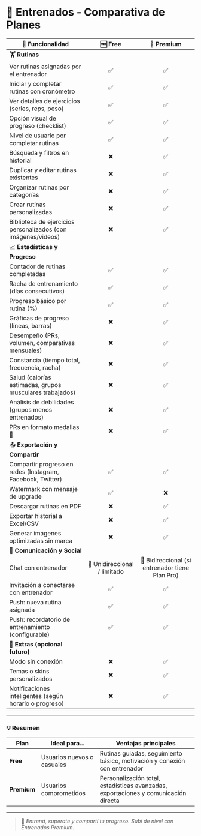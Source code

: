 # 💪 Entrenados - Comparativa de Planes

| 🔧 Funcionalidad | 🆓 Free | 💎 Premium |
|------------------|:-------:|:----------:|
| **🏋️ Rutinas** | | |
| Ver rutinas asignadas por el entrenador | ✅ | ✅ |
| Iniciar y completar rutinas con cronómetro | ✅ | ✅ |
| Ver detalles de ejercicios (series, reps, peso) | ✅ | ✅ |
| Opción visual de progreso (checklist) | ✅ | ✅ |
| Nivel de usuario por completar rutinas | ✅ | ✅ |
| Búsqueda y filtros en historial | ❌ | ✅ |
| Duplicar y editar rutinas existentes | ❌ | ✅ |
| Organizar rutinas por categorías | ❌ | ✅ |
| Crear rutinas personalizadas | ❌ | ✅ |
| Biblioteca de ejercicios personalizados (con imágenes/videos) | ❌ | ✅ |
| 📈 **Estadísticas y Progreso** | | |
| Contador de rutinas completadas | ✅ | ✅ |
| Racha de entrenamiento (días consecutivos) | ✅ | ✅ |
| Progreso básico por rutina (%) | ✅ | ✅ |
| Gráficas de progreso (líneas, barras) | ❌ | ✅ |
| Desempeño (PRs, volumen, comparativas mensuales) | ❌ | ✅ |
| Constancia (tiempo total, frecuencia, racha) | ❌ | ✅ |
| Salud (calorías estimadas, grupos musculares trabajados) | ❌ | ✅ |
| Análisis de debilidades (grupos menos entrenados) | ❌ | ✅ |
| PRs en formato medallas 🥇 | ❌ | ✅ |
| 📤 **Exportación y Compartir** | | |
| Compartir progreso en redes (Instagram, Facebook, Twitter) | ✅ | ✅ |
| Watermark con mensaje de upgrade | ✅ | ❌ |
| Descargar rutinas en PDF | ❌ | ✅ |
| Exportar historial a Excel/CSV | ❌ | ✅ |
| Generar imágenes optimizadas sin marca | ❌ | ✅ |
| 💬 **Comunicación y Social** | | |
| Chat con entrenador | 🔸 Unidireccional / limitado | 🔹 Bidireccional (si entrenador tiene Plan Pro) |
| Invitación a conectarse con entrenador | ✅ | ✅ |
| Push: nueva rutina asignada | ✅ | ✅ |
| Push: recordatorio de entrenamiento (configurable) | ✅ | ✅ |
| 🧠 **Extras (opcional futuro)** | | |
| Modo sin conexión | ❌ | ✅ |
| Temas o skins personalizados | ❌ | ✅ |
| Notificaciones inteligentes (según horario o progreso) | ❌ | ✅ |

---

### 💡 Resumen

| Plan | Ideal para... | Ventajas principales |
|------|----------------|----------------------|
| **Free** | Usuarios nuevos o casuales | Rutinas guiadas, seguimiento básico, motivación y conexión con entrenador |
| **Premium** | Usuarios comprometidos | Personalización total, estadísticas avanzadas, exportaciones y comunicación directa |

---

> 🚀 *Entrená, superate y compartí tu progreso. Subí de nivel con Entrenados Premium.*
